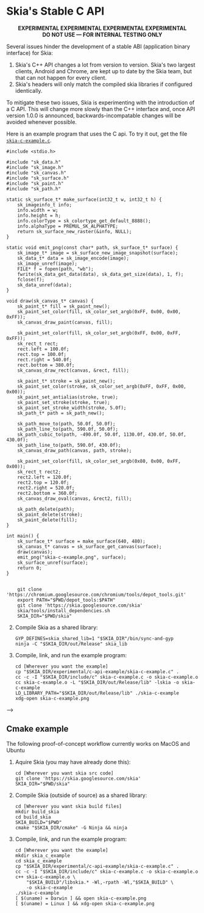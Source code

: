 Skia's Stable C API
===================

<div style="text-align:center">
<strong>EXPERIMENTAL EXPERIMENTAL EXPERIMENTAL EXPERIMENTAL<br>
DO NOT USE &mdash; FOR INTERNAL TESTING ONLY</strong>
</div>

Several issues hinder the development of a stable ABI (application
binary interface) for Skia:

1.  Skia's C++ API changes a lot from version to version.  Skia's two
    largest clients, Android and Chrome, are kept up to date by the
    Skia team, but that can not happen for every client.
2.  Skia's headers will only match the compiled skia libraries if
    configured identically.

To mitigate these two issues, Skia is experimenting with the
introduction of a C API.  This will change more slowly than the C++
interface and, once API version 1.0.0 is announced,
backwards-incompatable changes will be avoided whenever possible.

Here is an example program that uses the C api.  To try it out, get the file
[`skia-c-example.c`](./skia-c-example.c).

<!--?prettify lang=c?-->

    #include <stdio.h>

    #include "sk_data.h"
    #include "sk_image.h"
    #include "sk_canvas.h"
    #include "sk_surface.h"
    #include "sk_paint.h"
    #include "sk_path.h"

    static sk_surface_t* make_surface(int32_t w, int32_t h) {
        sk_imageinfo_t info;
        info.width = w;
        info.height = h;
        info.colorType = sk_colortype_get_default_8888();
        info.alphaType = PREMUL_SK_ALPHATYPE;
        return sk_surface_new_raster(&info, NULL);
    }

    static void emit_png(const char* path, sk_surface_t* surface) {
        sk_image_t* image = sk_surface_new_image_snapshot(surface);
        sk_data_t* data = sk_image_encode(image);
        sk_image_unref(image);
        FILE* f = fopen(path, "wb");
        fwrite(sk_data_get_data(data), sk_data_get_size(data), 1, f);
        fclose(f);
        sk_data_unref(data);
    }

    void draw(sk_canvas_t* canvas) {
        sk_paint_t* fill = sk_paint_new();
        sk_paint_set_color(fill, sk_color_set_argb(0xFF, 0x00, 0x00, 0xFF));
        sk_canvas_draw_paint(canvas, fill);

        sk_paint_set_color(fill, sk_color_set_argb(0xFF, 0x00, 0xFF, 0xFF));
        sk_rect_t rect;
        rect.left = 100.0f;
        rect.top = 100.0f;
        rect.right = 540.0f;
        rect.bottom = 380.0f;
        sk_canvas_draw_rect(canvas, &rect, fill);

        sk_paint_t* stroke = sk_paint_new();
        sk_paint_set_color(stroke, sk_color_set_argb(0xFF, 0xFF, 0x00, 0x00));
        sk_paint_set_antialias(stroke, true);
        sk_paint_set_stroke(stroke, true);
        sk_paint_set_stroke_width(stroke, 5.0f);
        sk_path_t* path = sk_path_new();

        sk_path_move_to(path, 50.0f, 50.0f);
        sk_path_line_to(path, 590.0f, 50.0f);
        sk_path_cubic_to(path, -490.0f, 50.0f, 1130.0f, 430.0f, 50.0f, 430.0f);
        sk_path_line_to(path, 590.0f, 430.0f);
        sk_canvas_draw_path(canvas, path, stroke);

        sk_paint_set_color(fill, sk_color_set_argb(0x80, 0x00, 0xFF, 0x00));
        sk_rect_t rect2;
        rect2.left = 120.0f;
        rect2.top = 120.0f;
        rect2.right = 520.0f;
        rect2.bottom = 360.0f;
        sk_canvas_draw_oval(canvas, &rect2, fill);

        sk_path_delete(path);
        sk_paint_delete(stroke);
        sk_paint_delete(fill);
    }

    int main() {
        sk_surface_t* surface = make_surface(640, 480);
        sk_canvas_t* canvas = sk_surface_get_canvas(surface);
        draw(canvas);
        emit_png("skia-c-example.png", surface);
        sk_surface_unref(surface);
        return 0;
    }

<a href="https://fiddle.skia.org/c/6c6c01438d9c3d80e9c22e606359432e"><img src="https://fiddle.skia.org/i/6c6c01438d9c3d80e9c22e606359432e_raster.png" alt=""></a>

<!--

Gyp+Linux example
-----------------

The following proof-of-concept workflow currently works on Ubuntu 14.04:

1.  Aquire Skia and install dependencies (you may have already done this):

    <!--?prettify lang=sh?-->

        git clone 'https://chromium.googlesource.com/chromium/tools/depot_tools.git'
        export PATH="$PWD/depot_tools:$PATH"
        git clone 'https://skia.googlesource.com/skia'
        skia/tools/install_dependencies.sh
        SKIA_DIR="$PWD/skia"

2.  Compile Skia as a shared library:

    <!--?prettify lang=sh?-->

        GYP_DEFINES=skia_shared_lib=1 "$SKIA_DIR"/bin/sync-and-gyp
        ninja -C "$SKIA_DIR/out/Release" skia_lib

3.  Compile, link, and run the example program:

    <!--?prettify lang=sh?-->

        cd [Wherever you want the example]
        cp "$SKIA_DIR/experimental/c-api-example/skia-c-example.c" .
        cc -c -I "$SKIA_DIR/include/c" skia-c-example.c -o skia-c-example.o
        cc skia-c-example.o -L "$SKIA_DIR/out/Release/lib" -lskia -o skia-c-example
        LD_LIBRARY_PATH="$SKIA_DIR/out/Release/lib" ./skia-c-example
        xdg-open skia-c-example.png
-->

Cmake example
-------------

The following proof-of-concept workflow currently works on MacOS and Ubuntu

1.  Aquire Skia (you may have already done this):

    <!--?prettify lang=sh?-->

        cd [Wherever you want skia src code]
        git clone 'https://skia.googlesource.com/skia'
        SKIA_DIR="$PWD/skia"

2.  Compile Skia (outside of source) as a shared library:

    <!--?prettify lang=sh?-->

        cd [Wherever you want skia build files]
        mkdir build_skia
        cd build_skia
        SKIA_BUILD="$PWD"
        cmake "$SKIA_DIR/cmake" -G Ninja && ninja

3.  Compile, link, and run the example program:

    <!--?prettify lang=sh?-->

        cd [Wherever you want the example]
        mkdir skia_c_example
        cd skia_c_example
        cp "$SKIA_DIR/experimental/c-api-example/skia-c-example.c" .
        cc -c -I "$SKIA_DIR/include/c" skia-c-example.c -o skia-c-example.o
        c++ skia-c-example.o \
            "$SKIA_BUILD"/libskia.* -Wl,-rpath -Wl,"$SKIA_BUILD" \
            -o skia-c-example
        ./skia-c-example
        [ $(uname) = Darwin ] && open skia-c-example.png
        [ $(uname) = Linux ] && xdg-open skia-c-example.png

